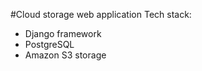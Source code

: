 #Cloud storage web application
Tech stack: <ul>
<li>Django framework</li>
  <li>PostgreSQL </li>
<li>Amazon S3 storage</li>
  </ul>
